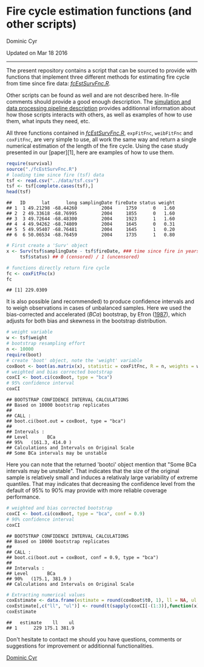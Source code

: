 # Fire cycle estimation functions (and other scripts)
Dominic Cyr  

Updated on Mar 18 2016


-----------


The present repository contains a script that can be sourced to provide with functions that implement three different methods for estimating fire cycle from time since fire data: [_fcEstSurvFnc.R_][6].

Other scripts can be found as well and are not described here. In-file comments should provide a good enough description. The [simulation and data processing pipeline description][3] provides additionnal information about how those scripts interacts with others, as well as examples of how to use them, what inputs they need, etc.

All three functions contained in [_fcEstSurvFnc.R_][6], `expFitFnc`, `weibFitFnc` and `coxFitFnc`, are very simple to use, all work the same way and return a single numerical estimation of the length of the fire cycle. Using the case study presented in our [paper][1], here are examples of how to use them.


```r
require(survival)
source("./fcEstSurvFnc.R")
# loading time since fire (tsf) data
tsf <- read.csv("../data/tsf.csv")
tsf <- tsf[complete.cases(tsf),]
head(tsf)
```

```
##   ID      lat      long samplingDate fireDate status weight
## 1  1 49.21298 -68.44260         2004     1759      0   1.60
## 2  2 49.33618 -68.76995         2004     1855      0   1.60
## 3  3 49.72644 -68.48300         2004     1923      1   1.60
## 4  4 49.94262 -68.74809         2004     1645      0   0.31
## 5  5 49.95407 -68.76481         2004     1645      1   0.20
## 6  6 50.06534 -68.76459         2004     1735      1   0.80
```

```r
# First create a 'Surv' object
x <- Surv(tsf$samplingDate - tsf$fireDate, ### time since fire in years
     tsf$status) ## 0 (censored) / 1 (uncensored)

# functions directly return fire cycle
fc <- coxFitFnc(x)
fc
```

```
## [1] 229.0309
```

It is also possible (and recommended) to produce confidence intervals and to weigh observations in cases of unbalanced samples. Here we used the bias-corrected and accelerated (_BCa_) bootstrap, by Efron ([1987][7]), which adjusts for both bias and skewness in the bootstrap distribution. 


```r
# weight variable
w <- tsf$weight
# bootstrap resampling effort
n <- 10000
require(boot)
# create 'boot' object, note the 'weight' variable
coxBoot <- boot(as.matrix(x), statistic = coxFitFnc, R = n, weights = w, sim = "ordinary")
# weighted and bias corrected bootstrap
coxCI <- boot.ci(coxBoot, type = "bca") 
# 95% confidence interval
coxCI
```

```
## BOOTSTRAP CONFIDENCE INTERVAL CALCULATIONS
## Based on 10000 bootstrap replicates
## 
## CALL : 
## boot.ci(boot.out = coxBoot, type = "bca")
## 
## Intervals : 
## Level       BCa          
## 95%   (161.3, 414.0 )  
## Calculations and Intervals on Original Scale
## Some BCa intervals may be unstable
```

Here you can note that the returned 'bootci' object mention that "Some BCa intervals may be unstable". That indicates that the size of the original sample is relatively small and induces a relativaly large variability of extreme quantiles. That may indicates that decreasing the confidence level from the default of 95% to 90% may provide with more reliable coverage performance.


```r
# weighted and bias corrected bootstrap
coxCI <- boot.ci(coxBoot, type = "bca", conf = 0.9) 
# 90% confidence interval
coxCI
```

```
## BOOTSTRAP CONFIDENCE INTERVAL CALCULATIONS
## Based on 10000 bootstrap replicates
## 
## CALL : 
## boot.ci(boot.out = coxBoot, conf = 0.9, type = "bca")
## 
## Intervals : 
## Level       BCa          
## 90%   (175.1, 381.9 )  
## Calculations and Intervals on Original Scale
```

```r
# Extracting numerical values
coxEstimate <- data.frame(estimate = round(coxBoot$t0, 1), ll = NA, ul = NA)
coxEstimate[,c("ll", "ul")] <- round(t(sapply(coxCI[-(1:3)],function(x) tail(c(x),2))),1)
coxEstimate
```

```
##   estimate    ll    ul
## 1      229 175.1 381.9
```



Don't hesitate to contact me should you have questions, comments or suggestions for improvement or additionnal functionalities.

[Dominic Cyr][5]

[2]: https://github.com/dcyr/survFire/scripts
[3]: https://github.com/dcyr/survFire/pipeline.md
[5]: http://dominiccyr.ca
[6]: https://github.com/dcyr/survFire/blob/master/scripts/fcEstSurvFnc.R
[7]: http://www.tandfonline.com/doi/abs/10.1080/01621459.1987.10478410
